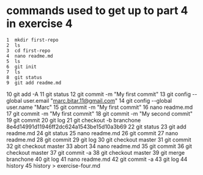 # commands used to get up to part 4 in exercise 4
    1  mkdir first-repo
    2  ls
    3  cd first-repo
    4  nano readme.md
    5  ls
    6  git init
    7  ls
    8  git status
    9  git add readme.md
   10  git add -A
   11  git status
   12  git commit -m "My first commit"
   13  git config --global user.email "marc.bitar.11@gmail.com"
   14  git config --global user.name "Marc"
   15  git commit -m "My first commit"
   16  nano readme.md
   17  git commit -m "My first commit"
   18  git commit -m "My second commit"
   19  git commit
   20  git log
   21  git checkout -b branchone 8e4d14991d11946ff2dc624a1543be15d10a3b69
   22  git status
   23  git add readme.md
   24  git status
   25  nano readme.md
   26  git commit
   27  nano readme.md
   28  git commit
   29  git log
   30  git checkout master
   31  git commit
   32  git checkout master
   33  abort
   34  nano readme.md
   35  git commit
   36  git checkout master
   37  git commit -a
   38  git checkout master
   39  git merge branchone
   40  git log
   41  nano readme.md
   42  git commit -a
   43  git log
   44  history
   45  history > exercise-four.md
